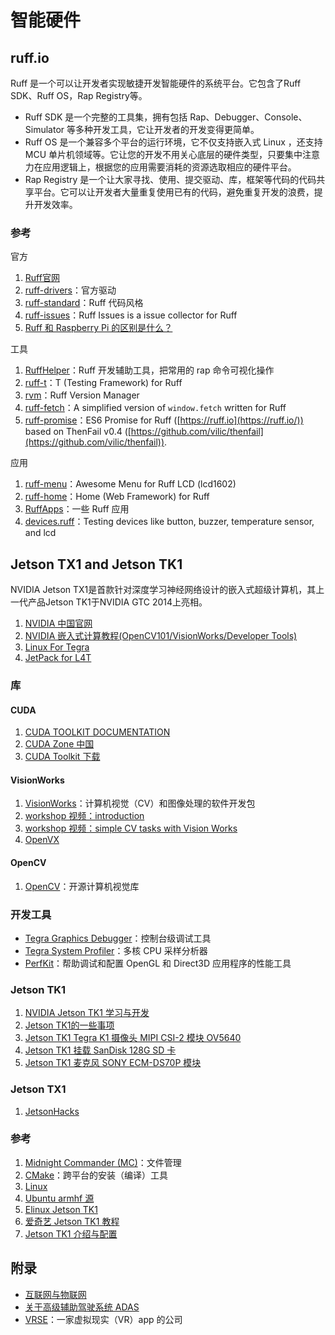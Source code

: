# 智能硬件

## ruff.io

Ruff 是一个可以让开发者实现敏捷开发智能硬件的系统平台。它包含了Ruff SDK、Ruff OS，Rap Registry等。

- Ruff SDK 是一个完整的工具集，拥有包括 Rap、Debugger、Console、Simulator 等多种开发工具，它让开发者的开发变得更简单。
- Ruff OS 是一个兼容多个平台的运行环境，它不仅支持嵌入式 Linux ，还支持 MCU 单片机领域等。它让您的开发不用关心底层的硬件类型，只要集中注意力在应用逻辑上，根据您的应用需要消耗的资源选取相应的硬件平台。
- Rap Registry 是一个让大家寻找、使用、提交驱动、库，框架等代码的代码共享平台。它可以让开发者大量重复使用已有的代码，避免重复开发的浪费，提升开发效率。

### 参考

官方

1. [Ruff官网](https://ruff.io/zh-cn/)
2. [ruff-drivers](https://github.com/ruff-drivers)：官方驱动
3. [ruff-standard](https://github.com/ruffjs/ruff-standard)：Ruff 代码风格
4. [ruff-issues](https://github.com/ruffjs)：Ruff Issues is a issue collector for Ruff
5. [Ruff 和 Raspberry Pi 的区别是什么？](https://mp.weixin.qq.com/s?__biz=MzI4NjA2MTQwNQ==&mid=2247483716&idx=1&sn=95fb8869e7107677b294a410aeb9fa92)

工具

1. [RuffHelper](https://github.com/runinspring/ruffhelper)：Ruff 开发辅助工具，把常用的 rap 命令可视化操作
2. [ruff-t](https://github.com/vilic/ruff-t)：T (Testing Framework) for Ruff
3. [rvm](https://github.com/vilic/rvm)：Ruff Version Manager
4. [ruff-fetch](https://github.com/vilic/ruff-fetch)：A simplified version of `window.fetch` written for Ruff
5. [ruff-promise](https://github.com/vilic/ruff-promise)：ES6 Promise for Ruff ([https://ruff.io](https://ruff.io/)) based on ThenFail v0.4 ([https://github.com/vilic/thenfail](https://github.com/vilic/thenfail)).

应用

1. [ruff-menu](https://github.com/vilic/ruff-menu)：Awesome Menu for Ruff LCD (lcd1602)
2. [ruff-home](https://github.com/vilic/ruff-home)：Home (Web Framework) for Ruff
3. [RuffApps](https://github.com/RuffApps/Apps)：一些 Ruff 应用
4. [devices.ruff](https://github.com/lerencao/devices.ruff)：Testing devices like button, buzzer, temperature sensor, and lcd

## Jetson TX1 and Jetson TK1 

NVIDIA Jetson TX1是首款针对深度学习神经网络设计的嵌入式超级计算机，其上一代产品Jetson TK1于NVIDIA GTC 2014上亮相。

1. [NVIDIA 中国官网](http://www.nvidia.cn/page/home.html)
2. [NVIDIA 嵌入式计算教程(OpenCV101/VisionWorks/Developer Tools)](https://developer.nvidia.com/embedded/learn/tutorials)
3. [Linux For Tegra](https://developer.nvidia.com/embedded/develop/software)
4. [JetPack for L4T](https://developer.nvidia.com/embedded/jetpack)

### 库

#### CUDA

1. [CUDA TOOLKIT DOCUMENTATION](http://docs.nvidia.com/cuda/)
2. [CUDA Zone 中国](https://cudazone.nvidia.cn/)
3. [CUDA Toolkit 下载](https://developer.nvidia.com/cuda-toolkit)

#### VisionWorks

1. [VisionWorks](https://developer.nvidia.com/embedded/visionworks)：计算机视觉（CV）和图像处理的软件开发包
2. [workshop 视频：introduction](https://www.brainshark.com/nvidia/vwa-introduction)
3. [workshop 视频：simple CV tasks with Vision Works](https://www.brainshark.com/nvidia/vwb-simplecv)
4. [OpenVX](https://www.khronos.org/openvx/)

#### OpenCV

1. [OpenCV](http://opencv.org/)：开源计算机视觉库

### 开发工具

- [Tegra Graphics Debugger](https://developer.nvidia.com/tegra-graphics-debugger)：控制台级调试工具
- [Tegra System Profiler](https://developer.nvidia.com/tegra-system-profiler)：多核 CPU 采样分析器
- [PerfKit](https://developer.nvidia.com/nvidia-perfkit)：帮助调试和配置 OpenGL 和 Direct3D 应用程序的性能工具

### Jetson TK1

1. [NVIDIA  Jetson TK1 学习与开发](http://blog.csdn.net/frd2009041510/article/details/41901239)
2. [Jetson TK1的一些事项](jetson-tk1.html)
3. [Jetson TK1 Tegra K1 摄像头 MIPI CSI-2 模块 OV5640](scam-tk1.html)
4. [Jetson TK1 挂载 SanDisk 128G SD 卡](sd-tk1.html)
5. [Jetson TK1 麦克风 SONY ECM-DS70P 模块](microphone-tk1.html)

### Jetson TX1

1. [JetsonHacks](http://jetsonhacks.com/)

### 参考

1. [Midnight Commander (MC)](https://github.com/MidnightCommander/mc)：文件管理
2. [CMake](https://github.com/Kitware/CMake)：跨平台的安装（编译）工具
3. [Linux](./linux.html)
4. [Ubuntu armhf 源](ubuntu-armhf-sources.html)
5. [Elinux Jetson TK1](http://elinux.org/Jetson_TK1)
6. [爱奇艺 Jetson TK1 教程](http://so.iqiyi.com/so/q_Jetson%20TK1)
7. [Jetson TK1 介绍与配置](http://ziyangli.github.io/2014/12/20/jetsontk1/)

## 附录

- [互联网与物联网](../html/int-iot.html)
- [关于高级辅助驾驶系统 ADAS](adas.html)
- [VRSE](http://vrse.com)：一家虚拟现实（VR）app 的公司